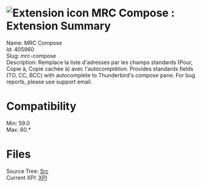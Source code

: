 # ![Extension icon](https://addons.thunderbird.net/static/img/addon-icons/default-64.png) MRC Compose : Extension Summary

Name: MRC Compose  
Id: 405960  
Slug: mrc-compose  
Description: Remplace la liste d'adresses par les champs standards (Pour, Copie à, Copie cachée à) avec l'autocomplétion.
Provides standards fields (TO, CC, BCC) with autocomplete to Thunderbird's compose pane.
For bug reports, please use support email.
  

# Compatibility
Min: 59.0  
Max: 60.*  

# Files

Source Tree: [Src](C:/Dev/Thunderbird/ThunderKdB/xall/x60/405960-mrc-compose/src)  
Current XPI: [XPI](C:/Dev/Thunderbird/ThunderKdB/xall/x60/405960-mrc-compose/xpi)  



